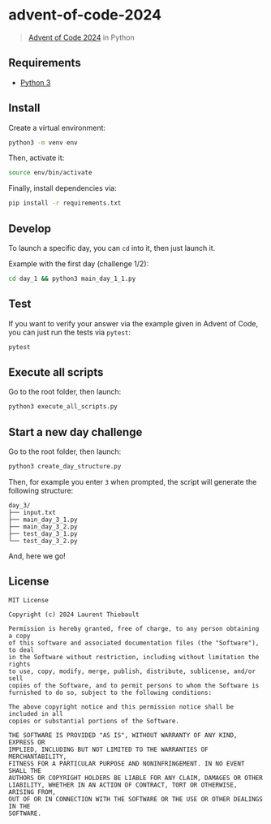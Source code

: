 # advent-of-code-2024

> [Advent of Code 2024](https://adventofcode.com/2024) in Python

## Requirements

- [Python 3](https://www.python.org/downloads/)

## Install

Create a virtual environment:
```sh
python3 -m venv env
```

Then, activate it:
```sh
source env/bin/activate
```

Finally, install dependencies via:
```sh
pip install -r requirements.txt
```

## Develop

To launch a specific day, you can `cd` into it, then just launch it. 

Example with the first day (challenge 1/2):
```sh
cd day_1 && python3 main_day_1_1.py
```

## Test

If you want to verify your answer via the example given in Advent of Code, you can just run the tests via `pytest`: 
```sh
pytest
```

## Execute all scripts

Go to the root folder, then launch:
```sh
python3 execute_all_scripts.py
```

## Start a new day challenge

Go to the root folder, then launch:
```sh
python3 create_day_structure.py
```

Then, for example you enter `3` when prompted, the script will generate the following structure:

```
day_3/
├── input.txt
├── main_day_3_1.py
├── main_day_3_2.py
├── test_day_3_1.py
└── test_day_3_2.py
```

And, here we go!

## License

    MIT License

    Copyright (c) 2024 Laurent Thiebault

    Permission is hereby granted, free of charge, to any person obtaining a copy
    of this software and associated documentation files (the "Software"), to deal
    in the Software without restriction, including without limitation the rights
    to use, copy, modify, merge, publish, distribute, sublicense, and/or sell
    copies of the Software, and to permit persons to whom the Software is
    furnished to do so, subject to the following conditions:

    The above copyright notice and this permission notice shall be included in all
    copies or substantial portions of the Software.

    THE SOFTWARE IS PROVIDED "AS IS", WITHOUT WARRANTY OF ANY KIND, EXPRESS OR
    IMPLIED, INCLUDING BUT NOT LIMITED TO THE WARRANTIES OF MERCHANTABILITY,
    FITNESS FOR A PARTICULAR PURPOSE AND NONINFRINGEMENT. IN NO EVENT SHALL THE
    AUTHORS OR COPYRIGHT HOLDERS BE LIABLE FOR ANY CLAIM, DAMAGES OR OTHER
    LIABILITY, WHETHER IN AN ACTION OF CONTRACT, TORT OR OTHERWISE, ARISING FROM,
    OUT OF OR IN CONNECTION WITH THE SOFTWARE OR THE USE OR OTHER DEALINGS IN THE
    SOFTWARE.